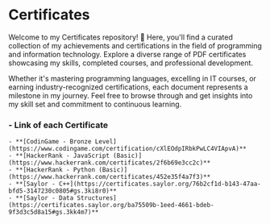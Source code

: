 
# Certificates

Welcome to my Certificates repository! 📜 Here, you'll find a curated collection of my achievements and certifications in the field of programming and information technology. Explore a diverse range of PDF certificates showcasing my skills, completed courses, and professional development.

Whether it's mastering programming languages, excelling in IT courses, or earning industry-recognized certifications, each document represents a milestone in my journey. Feel free to browse through and get insights into my skill set and commitment to continuous learning.

### - Link of each Certificate

	- **[CodinGame - Bronze Level](https://www.codingame.com/certification/cXlEOdpIRbkPwLC4VIApvA)**
	- **[HackerRank - JavaScript (Basic)](https://www.hackerrank.com/certificates/2f6b69e3cc2c)**
	- **[HackerRank - Python (Basic)](https://www.hackerrank.com/certificates/452e35f4a7f3)**
	- **[Saylor - C++](https://certificates.saylor.org/76b2cf1d-b143-47aa-bfd5-3147230c0805#gs.3ki8r0)**
	- **[Saylor - Data Structures](https://certificates.saylor.org/ba75509b-1eed-4661-bdeb-9f3d3c5d8a15#gs.3kk4m7)**
